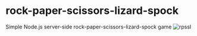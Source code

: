 # rock-paper-scissors-lizard-spock
Simple Node.js server-side rock-paper-scissors-lizard-spock game
![rpssl](https://user-images.githubusercontent.com/29158874/137066740-871f2d32-e442-4e29-8fdc-0efcc540657d.png)
